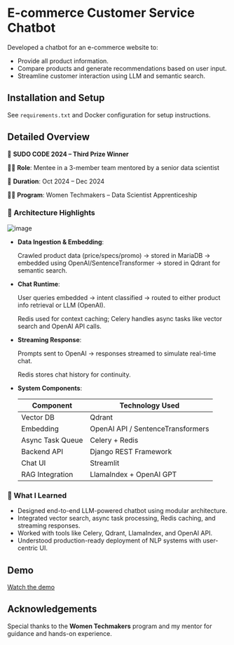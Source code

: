 # E-commerce Customer Service Chatbot

Developed a chatbot for an e-commerce website to:

- Provide all product information.
- Compare products and generate recommendations based on user input.
- Streamline customer interaction using LLM and semantic search.

## Installation and Setup

See `requirements.txt` and Docker configuration for setup instructions.

## Detailed Overview

🎯 **SUDO CODE 2024 – Third Prize Winner**

🧑‍💻 **Role**: Mentee in a 3-member team mentored by a senior data scientist

📅 **Duration**: Oct 2024 – Dec 2024

👩‍💻 **Program**: Women Techmakers – Data Scientist Apprenticeship

### 🔧 Architecture Highlights
![image](https://github.com/user-attachments/assets/0048f248-6492-4cdb-a62d-5baf0c6b5451)


- **Data Ingestion & Embedding**:
    
    Crawled product data (price/specs/promo) → stored in MariaDB → embedded using OpenAI/SentenceTransformer → stored in Qdrant for semantic search.
    
- **Chat Runtime**:
    
    User queries embedded → intent classified → routed to either product info retrieval or LLM (OpenAI).
    
    Redis used for context caching; Celery handles async tasks like vector search and OpenAI API calls.
    
- **Streaming Response**:
    
    Prompts sent to OpenAI → responses streamed to simulate real-time chat.
    
    Redis stores chat history for continuity.
    
- **System Components**:
    
    
    | Component | Technology Used |
    | --- | --- |
    | Vector DB | Qdrant |
    | Embedding | OpenAI API / SentenceTransformers |
    | Async Task Queue | Celery + Redis |
    | Backend API | Django REST Framework |
    | Chat UI | Streamlit |
    | RAG Integration | LlamaIndex + OpenAI GPT |

### 🧠 What I Learned

- Designed end-to-end LLM-powered chatbot using modular architecture.
- Integrated vector search, async task processing, Redis caching, and streaming responses.
- Worked with tools like Celery, Qdrant, LlamaIndex, and OpenAI API.
- Understood production-ready deployment of NLP systems with user-centric UI.

## Demo

[Watch the demo](https://github.com/user-attachments/assets/2a00f359-6878-4928-895a-9e9ff04abe43)


## Acknowledgements

Special thanks to the **Women Techmakers** program and my mentor for guidance and hands-on experience.

